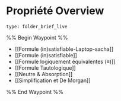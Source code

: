 # Propriété Overview
 
```ccard
type: folder_brief_live
```
 
%% Begin Waypoint %%
- [[Formule (in)satisfiable-Laptop-sacha]]
- [[Formule (in)satisfiable]]
- [[Formule logiquement équivalentes (≡)]]
- [[Formule Tautologique]]
- [[Neutre & Absorption]]
- [[Simplification et De Morgan]]

%% End Waypoint %%